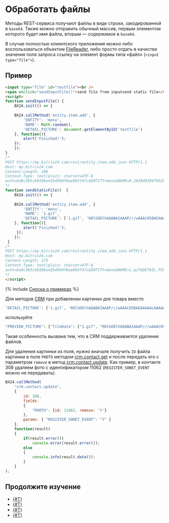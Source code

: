# Обработать файлы

Методы REST-сервиса получают файлы в виде строки, закодированной в `base64`. Также можно отправить обычный массив, первым элементом которого будет имя файла, вторым — содержимое в `base64`.

В случае полностью клиентского приложения можно либо воспользоваться объектом [FileReader](http://www.w3.org/TR/FileAPI/), либо просто отдать в качестве значения поля запроса ссылку на элемент формы типа «файл» (`<input type="file">`).

## Пример

```html
<input type="file" id="testfile"><br />
<span onclick="sendInputFile()">send file from inputsend static file</span>
<script>
function sendInputFile() {
    BX24.init(() => {
    
    BX24.callMethod('entity.item.add', {
        'ENTITY': 'menu',
        'NAME': Math.random(),
        'DETAIL_PICTURE': document.getElementById('testfile')
    }, function(){
        alert('Finished!');
    });
    });
}
/*
POST https://my.bitrix24.com/rest/entity.item.add.json HTTP/1.1
Host: my.bitrix24.com
Content-Length: 186
Content-Type: text/plain; charset=UTF-8
auth=6a8c365cb010ba42bd5b0f6ae803f47c&ENTITY=menu&NAME=0.2630483947652045&DETAIL_PICTURE[0]=1.gif&DETAIL_PICTURE[1]=R0lGODlhAQABAIAAAP%2F%2F%2FwAAACH5BAEAAAAALAAAAAABAAEAAAICRAEAOw%3D%3D
*/
function sendStaticFile()  {
    BX24.init(() => {
    
    BX24.callMethod('entity.item.add', {
        'ENTITY': 'menu',
        'NAME': '1.gif',
        'DETAIL_PICTURE': ['1.gif', 'R0lGODlhAQABAIAAAP///wAAACH5BAEAAAAALAAAAAABAAEAAAICRAEAOw==']
    }, function(){
        alert('Finished!');
     });
    });
 }
/*
POST https://my.bitrix24.com/rest/entity.item.add.json HTTP/1.1
Host: my.bitrix24.com
Content-Length: 173
Content-Type: text/plain; charset=UTF-8
auth=6a8c365cb010ba42bd5b0f6ae803f47c&ENTITY=menu&NAME=1.gif&DETAIL_PICTURE[0]=1.gif&DETAIL_PICTURE[1]=R0lGODlhAQABAIAAAP%2F%2F%2FwAAACH5BAEAAAAALAAAAAABAAEAAAICRAEAOw%3D%3D
*/
</script>
```

{% include [Сноска о примерах](../../../_includes/examples.md) %}

Для методов [CRM](../../crm/index.md) при добавлении картинки для товара вместо

```php
'DETAIL_PICTURE': ['1.gif', 'R0lGODlhAQABAIAAAP///wAAACH5BAEAAAAALAAAAAABAAEAAAICRAEAOw==']
```

используйте

```php
"PREVIEW_PICTURE": {"fileData": ["1.gif", "R0lGODlhAQABAIAAAP///wAAACH5BAEAAAAALAAAAAABAAEAAAICRAEAOw=="]}
```

Такая особенность вызвана тем, что в CRM поддерживается удаление файлов.

Для удаления картинки из поля, нужно вначале получить `ID` файла картинки в поле `PHOTO` методом [crm.contact.get](../../crm/contacts/crm-contact-get.md) и после передать его с параметром `remove` в метод [crm.contact.update](../../crm/contacts/crm-contact-update.md). Как пример, в контакте 308 удаляем фото с идентификатором 11062 (`REGISTER_SONET_EVENT` можно не передавать):

```js
BX24.callMethod(
    "crm.contact.update",
    {
        id: 308,
        fields:
        {
            "PHOTO": {id: 11062, remove: 'Y'}
        },
        params: { "REGISTER_SONET_EVENT": "Y" }        
    },
    function(result)
    {
        if(result.error())
            console.error(result.error());
        else
        {
            console.info(result.data());                
        }
    }
);
```

## Продолжите изучение

- [{#T}](./bx24-call-bind.md)
- [{#T}](./bx24-call-unbind.md)
- [{#T}](./bx24-call-method.md)
- [{#T}](./bx24-call-batch.md)